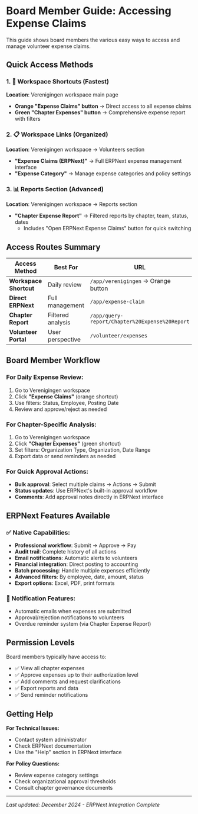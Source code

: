 # Board Member Guide: Accessing Expense Claims

This guide shows board members the various easy ways to access and manage volunteer expense claims.

## Quick Access Methods

### 1. 🚀 Workspace Shortcuts (Fastest)
**Location**: Verenigingen workspace main page
- **Orange "Expense Claims" button** → Direct access to all expense claims
- **Green "Chapter Expenses" button** → Comprehensive expense report with filters

### 2. 📋 Workspace Links (Organized)
**Location**: Verenigingen workspace → Volunteers section
- **"Expense Claims (ERPNext)"** → Full ERPNext expense management interface
- **"Expense Category"** → Manage expense categories and policy settings

### 3. 📊 Reports Section (Advanced)
**Location**: Verenigingen workspace → Reports section
- **"Chapter Expense Report"** → Filtered reports by chapter, team, status, dates
  - Includes "Open ERPNext Expense Claims" button for quick switching

## Access Routes Summary

| Access Method | Best For | URL |
|---------------|----------|-----|
| **Workspace Shortcut** | Daily review | `/app/verenigingen` → Orange button |
| **Direct ERPNext** | Full management | `/app/expense-claim` |
| **Chapter Report** | Filtered analysis | `/app/query-report/Chapter%20Expense%20Report` |
| **Volunteer Portal** | User perspective | `/volunteer/expenses` |

## Board Member Workflow

### For Daily Expense Review:
1. Go to Verenigingen workspace
2. Click **"Expense Claims"** (orange shortcut)
3. Use filters: Status, Employee, Posting Date
4. Review and approve/reject as needed

### For Chapter-Specific Analysis:
1. Go to Verenigingen workspace  
2. Click **"Chapter Expenses"** (green shortcut)
3. Set filters: Organization Type, Organization, Date Range
4. Export data or send reminders as needed

### For Quick Approval Actions:
- **Bulk approval**: Select multiple claims → Actions → Submit
- **Status updates**: Use ERPNext's built-in approval workflow
- **Comments**: Add approval notes directly in ERPNext interface

## ERPNext Features Available

### ✅ Native Capabilities:
- **Professional workflow**: Submit → Approve → Pay
- **Audit trail**: Complete history of all actions
- **Email notifications**: Automatic alerts to volunteers
- **Financial integration**: Direct posting to accounting
- **Batch processing**: Handle multiple expenses efficiently
- **Advanced filters**: By employee, date, amount, status
- **Export options**: Excel, PDF, print formats

### 📧 Notification Features:
- Automatic emails when expenses are submitted
- Approval/rejection notifications to volunteers
- Overdue reminder system (via Chapter Expense Report)

## Permission Levels

Board members typically have access to:
- ✅ View all chapter expenses  
- ✅ Approve expenses up to their authorization level
- ✅ Add comments and request clarifications
- ✅ Export reports and data
- ✅ Send reminder notifications

## Getting Help

**For Technical Issues:**
- Contact system administrator
- Check ERPNext documentation
- Use the "Help" section in ERPNext interface

**For Policy Questions:**
- Review expense category settings
- Check organizational approval thresholds
- Consult chapter governance documents

---

*Last updated: December 2024 - ERPNext Integration Complete*